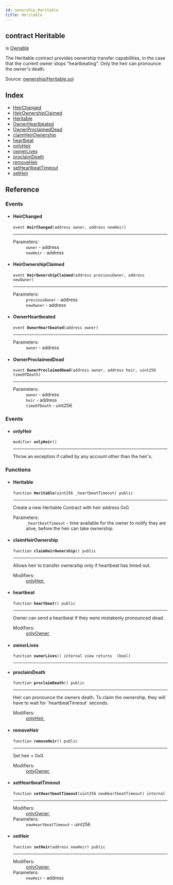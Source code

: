 ```yaml
---
id: ownership_Heritable
title: Heritable
---
```


<div class="contract-doc"><div class="contract"><h2 class="contract-header"><span class="contract-kind">contract</span> Heritable</h2><p class="base-contracts"><span>is</span> <a href="ownership_Ownable.html">Ownable</a></p><p class="description">The Heritable contract provides ownership transfer capabilities, in the case that the current owner stops &quot;heartbeating&quot;. Only the heir can pronounce the owner&#x27;s death.</p><div class="source">Source: <a href="https://github.com/OpenZeppelin/zeppelin-solidity/blob/v1.6.0/contracts/ownership/Heritable.sol" target="_blank">ownership/Heritable.sol</a></div></div><div class="index"><h2>Index</h2><ul><li><a href="ownership_Heritable.html#HeirChanged">HeirChanged</a></li><li><a href="ownership_Heritable.html#HeirOwnershipClaimed">HeirOwnershipClaimed</a></li><li><a href="ownership_Heritable.html#Heritable">Heritable</a></li><li><a href="ownership_Heritable.html#OwnerHeartbeated">OwnerHeartbeated</a></li><li><a href="ownership_Heritable.html#OwnerProclaimedDead">OwnerProclaimedDead</a></li><li><a href="ownership_Heritable.html#claimHeirOwnership">claimHeirOwnership</a></li><li><a href="ownership_Heritable.html#heartbeat">heartbeat</a></li><li><a href="ownership_Heritable.html#onlyHeir">onlyHeir</a></li><li><a href="ownership_Heritable.html#ownerLives">ownerLives</a></li><li><a href="ownership_Heritable.html#proclaimDeath">proclaimDeath</a></li><li><a href="ownership_Heritable.html#removeHeir">removeHeir</a></li><li><a href="ownership_Heritable.html#setHeartbeatTimeout">setHeartbeatTimeout</a></li><li><a href="ownership_Heritable.html#setHeir">setHeir</a></li></ul></div><div class="reference"><h2>Reference</h2><div class="events"><h3>Events</h3><ul><li><div class="item event"><span id="HeirChanged" class="anchor-marker"></span><h4 class="name">HeirChanged</h4><div class="body"><code class="signature">event <strong>HeirChanged</strong><span>(address owner, address newHeir) </span></code><hr/><dl><dt><span class="label-parameters">Parameters:</span></dt><dd><div><code>owner</code> - address</div><div><code>newHeir</code> - address</div></dd></dl></div></div></li><li><div class="item event"><span id="HeirOwnershipClaimed" class="anchor-marker"></span><h4 class="name">HeirOwnershipClaimed</h4><div class="body"><code class="signature">event <strong>HeirOwnershipClaimed</strong><span>(address previousOwner, address newOwner) </span></code><hr/><dl><dt><span class="label-parameters">Parameters:</span></dt><dd><div><code>previousOwner</code> - address</div><div><code>newOwner</code> - address</div></dd></dl></div></div></li><li><div class="item event"><span id="OwnerHeartbeated" class="anchor-marker"></span><h4 class="name">OwnerHeartbeated</h4><div class="body"><code class="signature">event <strong>OwnerHeartbeated</strong><span>(address owner) </span></code><hr/><dl><dt><span class="label-parameters">Parameters:</span></dt><dd><div><code>owner</code> - address</div></dd></dl></div></div></li><li><div class="item event"><span id="OwnerProclaimedDead" class="anchor-marker"></span><h4 class="name">OwnerProclaimedDead</h4><div class="body"><code class="signature">event <strong>OwnerProclaimedDead</strong><span>(address owner, address heir, uint256 timeOfDeath) </span></code><hr/><dl><dt><span class="label-parameters">Parameters:</span></dt><dd><div><code>owner</code> - address</div><div><code>heir</code> - address</div><div><code>timeOfDeath</code> - uint256</div></dd></dl></div></div></li></ul></div><div class="modifiers"><h3>Events</h3><ul><li><div class="item modifier"><span id="onlyHeir" class="anchor-marker"></span><h4 class="name">onlyHeir</h4><div class="body"><code class="signature">modifier <strong>onlyHeir</strong><span>() </span></code><hr/><div class="description"><p>Throw an exception if called by any account other than the heir&#x27;s.</p></div></div></div></li></ul></div><div class="functions"><h3>Functions</h3><ul><li><div class="item function"><span id="Heritable" class="anchor-marker"></span><h4 class="name">Heritable</h4><div class="body"><code class="signature">function <strong>Heritable</strong><span>(uint256 _heartbeatTimeout) </span><span>public </span></code><hr/><div class="description"><p>Create a new Heritable Contract with heir address 0x0.</p></div><dl><dt><span class="label-parameters">Parameters:</span></dt><dd><div><code>_heartbeatTimeout</code> - time available for the owner to notify they are alive, before the heir can take ownership.</div></dd></dl></div></div></li><li><div class="item function"><span id="claimHeirOwnership" class="anchor-marker"></span><h4 class="name">claimHeirOwnership</h4><div class="body"><code class="signature">function <strong>claimHeirOwnership</strong><span>() </span><span>public </span></code><hr/><div class="description"><p>Allows heir to transfer ownership only if heartbeat has timed out.</p></div><dl><dt><span class="label-modifiers">Modifiers:</span></dt><dd><a href="ownership_Heritable.html#onlyHeir">onlyHeir </a></dd></dl></div></div></li><li><div class="item function"><span id="heartbeat" class="anchor-marker"></span><h4 class="name">heartbeat</h4><div class="body"><code class="signature">function <strong>heartbeat</strong><span>() </span><span>public </span></code><hr/><div class="description"><p>Owner can send a heartbeat if they were mistakenly pronounced dead.</p></div><dl><dt><span class="label-modifiers">Modifiers:</span></dt><dd><a href="ownership_Ownable.html#onlyOwner">onlyOwner </a></dd></dl></div></div></li><li><div class="item function"><span id="ownerLives" class="anchor-marker"></span><h4 class="name">ownerLives</h4><div class="body"><code class="signature">function <strong>ownerLives</strong><span>() </span><span>internal </span><span>view </span><span>returns  (bool) </span></code><hr/></div></div></li><li><div class="item function"><span id="proclaimDeath" class="anchor-marker"></span><h4 class="name">proclaimDeath</h4><div class="body"><code class="signature">function <strong>proclaimDeath</strong><span>() </span><span>public </span></code><hr/><div class="description"><p>Heir can pronounce the owners death. To claim the ownership, they will have to wait for `heartbeatTimeout` seconds.</p></div><dl><dt><span class="label-modifiers">Modifiers:</span></dt><dd><a href="ownership_Heritable.html#onlyHeir">onlyHeir </a></dd></dl></div></div></li><li><div class="item function"><span id="removeHeir" class="anchor-marker"></span><h4 class="name">removeHeir</h4><div class="body"><code class="signature">function <strong>removeHeir</strong><span>() </span><span>public </span></code><hr/><div class="description"><p>Set heir = 0x0.</p></div><dl><dt><span class="label-modifiers">Modifiers:</span></dt><dd><a href="ownership_Ownable.html#onlyOwner">onlyOwner </a></dd></dl></div></div></li><li><div class="item function"><span id="setHeartbeatTimeout" class="anchor-marker"></span><h4 class="name">setHeartbeatTimeout</h4><div class="body"><code class="signature">function <strong>setHeartbeatTimeout</strong><span>(uint256 newHeartbeatTimeout) </span><span>internal </span></code><hr/><dl><dt><span class="label-modifiers">Modifiers:</span></dt><dd><a href="ownership_Ownable.html#onlyOwner">onlyOwner </a></dd><dt><span class="label-parameters">Parameters:</span></dt><dd><div><code>newHeartbeatTimeout</code> - uint256</div></dd></dl></div></div></li><li><div class="item function"><span id="setHeir" class="anchor-marker"></span><h4 class="name">setHeir</h4><div class="body"><code class="signature">function <strong>setHeir</strong><span>(address newHeir) </span><span>public </span></code><hr/><dl><dt><span class="label-modifiers">Modifiers:</span></dt><dd><a href="ownership_Ownable.html#onlyOwner">onlyOwner </a></dd><dt><span class="label-parameters">Parameters:</span></dt><dd><div><code>newHeir</code> - address</div></dd></dl></div></div></li></ul></div></div></div>
